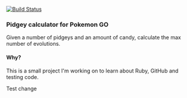 [![Build Status](https://travis-ci.org/bwestover/pidgey.svg?branch=master)](https://travis-ci.org/bwestover/pidgey)

### Pidgey calculator for Pokemon GO

Given a number of pidgeys and an amount of candy, calculate the max number of evolutions.

#### Why?

This is a small project I'm working on to learn about Ruby, GitHub and testing code.

Test change
